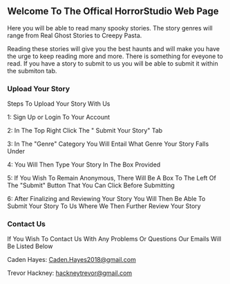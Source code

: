 ## Welcome To The Offical HorrorStudio Web Page

Here you will be able to read many spooky stories. The story genres will range from Real Ghost Stories to Creepy Pasta.

Reading these stories will give you the best haunts and will make you have the urge to keep reading more and more. There is something for eveyone to read.  If you have a story to submit to us you will be able to submit it within the submiton tab.

### Upload Your Story

Steps To Upload Your Story With Us

1: Sign Up or Login To Your Account

2: In The Top Right Click The " Submit Your Story" Tab

3: In The "Genre" Category You Will Entail What Genre Your Story Falls Under

4: You Will Then Type Your Story In The Box Provided

5: If You Wish To Remain Anonymous, There Will Be A Box To The Left Of The "Submit" Button That You Can Click Before Submitting

6: After Finalizing and Reviewing Your Story You Will Then Be Able To Submit Your Story To Us Where We Then Further Review Your Story




### Contact Us

If You Wish To Contact Us With Any Problems Or Questions Our Emails Will Be Listed Below

Caden Hayes: Caden.Hayes2018@gmail.com

Trevor Hackney: hackneytrevor@gmail.com

```
